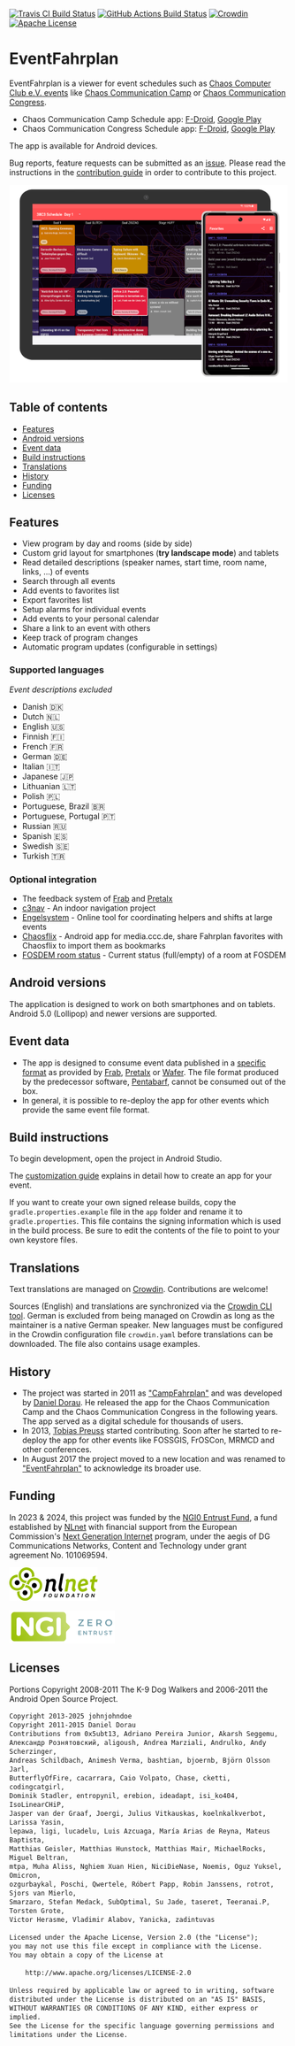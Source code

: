 [![Travis CI Build Status](https://app.travis-ci.com/EventFahrplan/EventFahrplan.svg?branch=master)](https://app.travis-ci.com/EventFahrplan/EventFahrplan) [![GitHub Actions Build Status](https://github.com/EventFahrplan/EventFahrplan/actions/workflows/build.yaml/badge.svg)](https://github.com/EventFahrplan/EventFahrplan/actions/workflows/build.yaml) [![Crowdin](https://badges.crowdin.net/eventfahrplan/localized.svg)](https://crowdin.com/project/eventfahrplan) [![Apache License](http://img.shields.io/badge/license-Apache%20License%202.0-lightgrey.svg)](http://choosealicense.com/licenses/apache-2.0/)

# EventFahrplan

EventFahrplan is a viewer for event schedules such as
[Chaos Computer Club e.V. events][ccc-events] like [Chaos Communication Camp][camp-website]
or [Chaos Communication Congress][congress-website].

- Chaos Communication Camp Schedule app: [F-Droid][camp-app-fdroid], [Google Play][camp-app-google-play]
- Chaos Communication Congress Schedule app: [F-Droid][congress-app-fdroid], [Google Play][congress-app-google-play]

The app is available for Android devices.

Bug reports, feature requests can be submitted as an [issue][issues-github].
Please read the instructions in the [contribution guide](CONTRIBUTING.md) in order to contribute to this project.

![Picture of the 38C3 Schedule on tablet and phone](gfx/EventFahrplan-38C3-tablet-phone.png)

## Table of contents

- [Features](#features)
- [Android versions](#android-versions)
- [Event data](#event-data)
- [Build instructions](#build-instructions)
- [Translations](#translations)
- [History](#history)
- [Funding](#funding)
- [Licenses](#licenses)

## Features

* View program by day and rooms (side by side)
* Custom grid layout for smartphones (**try landscape mode**) and tablets
* Read detailed descriptions (speaker names, start time, room name, links, ...) of events
* Search through all events
* Add events to favorites list
* Export favorites list
* Setup alarms for individual events
* Add events to your personal calendar
* Share a link to an event with others
* Keep track of program changes
* Automatic program updates (configurable in settings)


### Supported languages
*Event descriptions excluded*
- Danish 🇩🇰
- Dutch 🇳🇱
- English 🇺🇸
- Finnish 🇫🇮
- French 🇫🇷
- German 🇩🇪
- Italian 🇮🇹
- Japanese 🇯🇵
- Lithuanian 🇱🇹
- Polish 🇵🇱
- Portuguese, Brazil 🇧🇷
- Portuguese, Portugal 🇵🇹
- Russian 🇷🇺
- Spanish 🇪🇸
- Swedish 🇸🇪
- Turkish 🇹🇷

### Optional integration

* The feedback system of [Frab][frab-website] and [Pretalx][pretalx-website]
* [c3nav][c3nav-github] - An indoor navigation project
* [Engelsystem][engelsystem-website] - Online tool for coordinating helpers and shifts at large events
* [Chaosflix][chaosflix-github] - Android app for media.ccc.de, share Fahrplan favorites with Chaosflix to import them as bookmarks
* [FOSDEM room status][fosdem-room-status-website] - Current status (full/empty) of a room at FOSDEM


## Android versions

The application is designed to work on both smartphones and on tablets.
Android 5.0 (Lollipop) and newer versions are supported.


## Event data

* The app is designed to consume event data published in a [specific format][frab-schedule-xml-spec]
as provided by [Frab][frab-website], [Pretalx][pretalx-website] or [Wafer][wafer-website].
The file format produced by the predecessor software, [Pentabarf][pentabarf-github],
cannot be consumed out of the box.
* In general, it is possible to re-deploy the app for other events which
provide the same event file format.

## Build instructions

To begin development, open the project in Android Studio.

The [customization guide][customization-guide] explains in detail how to create an app for your event.

If you want to create your own signed release builds, copy the `gradle.properties.example` file in the `app` folder
and rename it to `gradle.properties`. This file contains the signing information which is used in the build process.
Be sure to edit the contents of the file to point to your own keystore files.

## Translations

Text translations are managed on [Crowdin][crowdin-eventfahrplan-website]. Contributions are welcome!

Sources (English) and translations are synchronized via the [Crowdin CLI tool][crowdin-cli-tool-website].
German is excluded from being managed on Crowdin as long as the maintainer is a native German speaker.
New languages must be configured in the Crowdin configuration file `crowdin.yaml` before translations
can be downloaded. The file also contains usage examples.

## History

* The project was started in 2011 as ["CampFahrplan"][campfahrplan-github] and was developed
by [Daniel Dorau][tuxmobil-github]. He released the app for the Chaos Communication Camp
and the Chaos Communication Congress in the following years. The app served as a digital
schedule for thousands of users.
* In 2013, [Tobias Preuss][johnjohndoe-github] started contributing. Soon after he
started to re-deploy the app for other events like FOSSGIS, FrOSCon, MRMCD and
other conferences.
* In August 2017 the project moved to a new location and was renamed to
["EventFahrplan"][eventfahrplan-github] to acknowledge its broader use.

## Funding

In 2023 & 2024, this project was funded by the [NGI0 Entrust Fund](https://nlnet.nl/entrust), a fund
established by [NLnet](https://nlnet.nl) with financial support from the European Commission's
[Next Generation Internet](https://ngi.eu) program, under the aegis of DG Communications Networks,
Content and Technology under grant agreement No. 101069594.

![Logo NLnet: abstract logo of four people seen from above](gfx/nlnet-banner-160x60.png)

![Logo NGI Zero: letterlogo shaped like a tag](gfx/ngi0entrust-banner-191x60.png)

## Licenses

Portions Copyright 2008-2011 The K-9 Dog Walkers and 2006-2011 the Android Open Source Project.


```
Copyright 2013-2025 johnjohndoe
Copyright 2011-2015 Daniel Dorau
Contributions from 0x5ubt13, Adriano Pereira Junior, Akarsh Seggemu,
Александр Рознятовский, aligoush, Andrea Marziali, Andrulko, Andy Scherzinger,
Andreas Schildbach, Animesh Verma, bashtian, bjoernb, Björn Olsson Jarl,
ButterflyOfFire, cacarrara, Caio Volpato, Chase, cketti, codingcatgirl,
Dominik Stadler, entropynil, erebion, ideadapt, isi_ko404, IsoLinearCHiP,
Jasper van der Graaf, Joergi, Julius Vitkauskas, koelnkalkverbot, Larissa Yasin,
lepawa, ligi, lucadelu, Luis Azcuaga, María Arias de Reyna, Mateus Baptista,
Matthias Geisler, Matthias Hunstock, Matthias Mair, MichaelRocks, Miguel Beltran,
mtpa, Muha Aliss, Nghiem Xuan Hien, NiciDieNase, Noemis, Oguz Yuksel, Omicron,
ozgurbaykal, Poschi, Qwertele, Róbert Papp, Robin Janssens, rotrot, Sjors van Mierlo,
Smarzaro, Stefan Medack, SubOptimal, Su Jade, taseret, Teeranai.P, Torsten Grote,
Victor Herasme, Vladimir Alabov, Yanicka, zadintuvas

Licensed under the Apache License, Version 2.0 (the "License");
you may not use this file except in compliance with the License.
You may obtain a copy of the License at

    http://www.apache.org/licenses/LICENSE-2.0

Unless required by applicable law or agreed to in writing, software
distributed under the License is distributed on an "AS IS" BASIS,
WITHOUT WARRANTIES OR CONDITIONS OF ANY KIND, either express or implied.
See the License for the specific language governing permissions and
limitations under the License.
```

[c3nav-github]: https://github.com/c3nav
[campfahrplan-github]: https://github.com/tuxmobil/CampFahrplan
[camp-app-fdroid]: https://f-droid.org/packages/info.metadude.android.cccamp.schedule
[camp-app-google-play]: https://play.google.com/store/apps/details?id=info.metadude.android.cccamp.schedule
[camp-website]: https://events.ccc.de/camp/
[ccc-events]: http://events.ccc.de
[chaosflix-github]: https://github.com/NiciDieNase/chaosflix
[congress-app-fdroid]: https://f-droid.org/packages/info.metadude.android.congress.schedule
[congress-app-google-play]: https://play.google.com/store/apps/details?id=info.metadude.android.congress.schedule
[congress-website]: https://events.ccc.de/congress/
[customization-guide]: docs/CUSTOMIZING.md
[crowdin-eventfahrplan-website]: https://crowdin.com/project/eventfahrplan
[crowdin-cli-tool-website]: https://crowdin.github.io/crowdin-cli/
[engelsystem-website]: https://engelsystem.de
[eventfahrplan-github]: https://github.com/EventFahrplan/EventFahrplan
[frab-schedule-xml-spec]: https://github.com/voc/schedule/tree/master/validator/xsd
[frab-website]: https://frab.github.io/frab/
[fosdem-room-status-website]: https://api.fosdem.org
[issues-github]: https://github.com/EventFahrplan/EventFahrplan/issues
[johnjohndoe-github]: https://github.com/johnjohndoe
[pentabarf-github]: https://github.com/nevs/pentabarf
[pretalx-website]: https://pretalx.com
[tuxmobil-github]: https://github.com/tuxmobil
[wafer-website]: https://wafer.readthedocs.io
